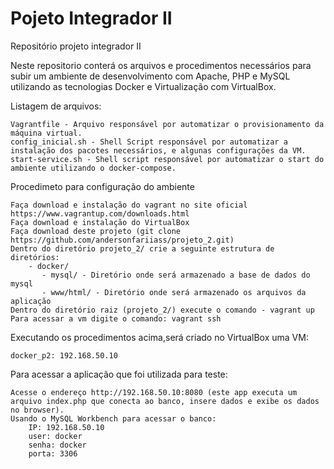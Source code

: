 # Pojeto Integrador II
Repositório projeto integrador II

Neste repositorio conterá os arquivos e procedimentos necessários para subir um ambiente de desenvolvimento com Apache, PHP e MySQL utilizando as tecnologias Docker e Virtualização com VirtualBox.

Listagem de arquivos:
		
	Vagrantfile - Arquivo responsável por automatizar o provisionamento da máquina virtual.
	config_inicial.sh - Shell Script responsável por automatizar a instalação dos pacotes necessários, e algunas configurações da VM.
	start-service.sh - Shell script responsável por automatizar o start do ambiente utilizando o docker-compose.

Procedimeto para configuração do ambiente
	
	Faça download e instalação do vagrant no site oficial https://www.vagrantup.com/downloads.html
	Faça download e instalação do VirtualBox
	Faça download deste projeto (git clone https://github.com/andersonfariiass/projeto_2.git)
	Dentro do diretório projeto_2/ crie a seguinte estrutura de diretórios:
		- docker/
		   - mysql/ - Diretório onde será armazenado a base de dados do mysql
		   - www/html/ - Diretório onde será armazenado os arquivos da aplicação
	Dentro do diretório raiz (projeto_2/) execute o comando - vagrant up
	Para acessar a vm digite o comando: vagrant ssh

Executando os procedimentos acima,será criado no VirtualBox uma VM:
	
	docker_p2: 192.168.50.10

Para acessar a aplicação que foi utilizada para teste:
	
	Acesse o endereço http://192.168.50.10:8080 (este app executa um arquivo index.php que conecta ao banco, insere dados e exibe os dados no browser).
	Usando o MySQL Workbench para acessar o banco:
		IP: 192.168.50.10
		user: docker
		senha: docker
		porta: 3306
